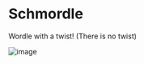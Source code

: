 # Schmordle
Wordle with a twist! (There is no twist)

![image](https://github.com/user-attachments/assets/d6845da2-48b1-4e7c-a37b-8521b575acc0)
